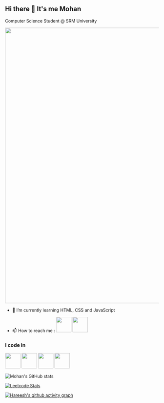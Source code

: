 
## Hi there 👋 It's me Mohan

  

Computer Science Student @ SRM University

<img src="https://github.com/Anmol-Baranwal/Cool-GIFs-For-GitHub/assets/74038190/72903324-cf57-4e90-80a6-ed3c9734e0ed" width="900">

  

- 🌱 I’m currently learning HTML, CSS and JavaScript

- 📫 How to reach me :
[<img src="https://user-images.githubusercontent.com/74038190/235294012-0a55e343-37ad-4b0f-924f-c8431d9d2483.gif" width="50">](https://www.linkedin.com/in/-mohanraj/) [<img src="https://user-images.githubusercontent.com/74038190/235294013-a33e5c43-a01c-43f6-b44d-a406d8b4ab75.gif" width="50">](https://www.linkedin.com/in/-mohanraj/)
  

### I code in

  
 <img  height="50"  width="50"  src="https://img.icons8.com/color/48/000000/html-5.png"  />  <img  height="50"  width="50"  src="https://img.icons8.com/color/48/000000/css3.png"  /> <img  height="50"  width="50"  src="https://img.icons8.com/color/48/000000/javascript.png"/> <img  height="50"  width="50"  src="https://img.icons8.com/color/48/000000/mysql-logo.png"/>
  

![Mohan's GitHub stats](https://github-readme-stats.vercel.app/api?username=mohanraj-d&theme=dark&show_icons=true&&hide=issues,contribs)

  

[![Leetcode Stats](https://leetcard.jacoblin.cool/Mohan-raj?ext=contest&theme=dark)](https://leetcode.com/Mohan-raj)

  

[![Hareesh's github activity graph](https://github-readme-activity-graph.vercel.app/graph?username=mohanraj-d&bg_color=000000&color=ffffff&line=51f565&point=ffffff&area=true&hide_border=true)](https://github.com/ashutosh00710/github-readme-activity-graph)

